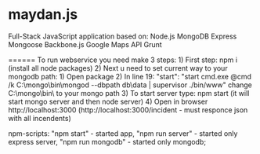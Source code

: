 maydan.js
======
Full-Stack JavaScript application based on:
Node.js
MongoDB
Express
Mongoose
Backbone.js
Google Maps API
Grunt

======
To run webservice you need make 3 steps:
    1) First step: npm i (install all node packages)
    2) Next u need to set current way to your mongodb path:
        1) Open package
        2) In line 19: "start": "start cmd.exe @cmd /k C:\\mongo\\bin\\mongod --dbpath db\\data | supervisor ./bin/www" change C:\\mongo\\bin\\ to your mongo path
    3) To start server type: npm start (it will start mongo server and then node server)
    4) Open in browser http://localhost:3000 (http://localhost:3000/incident - must responce json with all incendents)

npm-scripts:
    "npm start" - started app,
    "npm run server" - started only express server,
    "npm run mongodb" - started only mongodb;